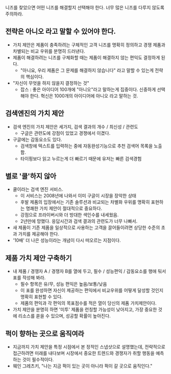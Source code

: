 니즈를 찾았으면 어떤 니즈를 해결할지 선택해야 한다. 너무 많은 니즈를 다루지 않도록 주의하라.

## 전략은 아니오 라고 말할 수 있어야 한다.

- 가치 제안은 제품이 충족하려는 구체적인 고객 니즈를 명확히 정의하고 경쟁 제품과 차별되는 비교 우위를 분명히 드러낸다.
- 제품이 해결하려는 니즈를 구체화할 때는 제품이 해결하지 않는 편익도 결정하게 된다.
  - "아니요, 우리 제품은 그 문제를 해결하지 않습니다" 라고 말할 수 있는게 전략의 핵심이다.
- "자신이 무엇을 하지 않을지 결정하는 것"
  - 잡스 : 좋은 아이디어 100개에 "아니오"라고 말하는게 집중이다. 신중하게 선택해야 한다. 혁신은 1000개의 아이디어에 아니오 라고 말하는 것.

## 검색엔진의 가치 제안

- 검색 엔진의 가치 제안은 세가지, 검색 결과의 개수 / 최신성 / 관련도
  - 구글은 관련도에 강점이 있었고 경쟁에서 이겼다.
- 구글에는 감동요소도 있다.
  - 검색창에 텍스트를 입력하는 중에 자동완성기능으로 추천 검색어 목록을 노출함.
  - 타이핑보다 읽고 누르는게 더 빠르기 때문에 유저는 빠른 검색경험

## 별로 '쿨'하지 않아

- 쿨이라는 검색 엔진 서비스.
  - 이 서비스는 2008년에 나와서 이미 구글이 시장을 장악한 상태
  - 후발 제품의 입장에서는 기존 솔루션과 비교되는 차별화 우위를 명확히 표현하는 명쾌한 가치 제안이 절대적으로 중요하다.
  - 강점으로 프라이버시와 더 방대한 색인수를 내세웠음.
  - 2년만에 망했다. 응답시간과 검색 결과의 관련도가 너무 나빠서.
- 새 제품이 기존 제품을 일상적으로 사용하는 고객을 끌어들이려면 상당한 수준의 초과 가치를 제공해야 한다.
- '10배' 더 나은 성능이라는 개념이 다시 떠오르는 지점이다.

## 제품 가치 제안 구축하기

- 내 제품 / 경쟁자 A / 경쟁자 B를 열에 두고, 필수 / 성능편익 / 감동요소를 행애 둬서 표를 작성해 봐라.
  - 필수 항목은 유/무, 성능 편익은 높음/보통/낮음
  - 이 표를 완성하면 자신이 제공하는 편익에서 비교우위를 어떻게 달성할 것인지 명확히 표현할 수 있다.
  - 제품의 편익과 각 편익의 목표점수를 적은 열이 당신의 제품 가치제안이다.
- 가치 제안을 분명히 하면 '미투' 제품을 런칭할 가능성이 낮아지고, 가장 중요한 것에 리소스를 쏟을 수 있으며, 성공할 확률이 높아진다.

## 퍽이 향하는 곳으로 움직여라

- 지금까지 가치 제안을 특정 시점에서 본 정적인 스냅샷으로 설명했는데, 전략적으로 접근하려면 미래를 내다보며 시장에서 중요한 트렌드와 경쟁자가 취할 행동을 예측하는 것이 필수적이다.
- 웨인 그레츠키, "나는 지금 퍽이 있는 곳이 아니라 퍽이 갈 곳으로 움직인다."
